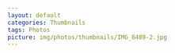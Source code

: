 ```yaml
---
layout: default
categories: Thumbnails
tags: Photos
picture: img/photos/thumbnails/IMG_8489-2.jpg
---
```

